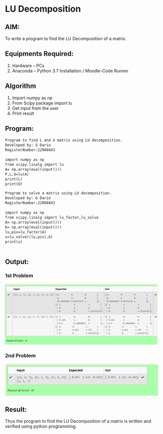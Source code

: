 # LU Decomposition 

## AIM:
To write a program to find the LU Decomposition of a matrix.

## Equipments Required:
1. Hardware – PCs
2. Anaconda – Python 3.7 Installation / Moodle-Code Runner

## Algorithm
1. Import numpy as np
2. From Scipy package import lu
3. Get input from the user
4. Print result

## Program:
```
Program to find L and U matrix using LU decomposition.
Developed by: G Dario
RegisterNumber:22008843

import numpy as np
from scipy.linalg import lu
A= np.array(eval(input()))
P,L,U=lu(A)
print(L)
print(U)
```
```
Program to solve a matrix using LU decomposition.
Developed by: G Dario
RegisterNumber:22008843

import numpy as np
from scipy.linalg import lu_factor,lu_solve
A= np.array(eval(input()))
b= np.array(eval(input()))
lu,piv=lu_factor(A)
x=lu_solve((lu,piv),b)
print(x)
 
```

## Output:
### 1st Problem
![lu decomposition](./images/lu1.png)
### 2nd Problem
![lu decomposition](./images/lu2.png)

## Result:
Thus the program to find the LU Decomposition of a matrix is written and verified using python programming.

